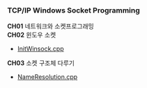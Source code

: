### TCP/IP Windows Socket Programming

**CH01** 네트워크와 소켓프로그래밍<br>
**CH02** 윈도우 소켓 <br>
- [InitWinsock.cpp](https://github.com/waeandway/NetworkProgramming/blob/master/CH02/InitWinsock.cpp) 

**CH03** 소켓 구조체 다루기 <br>
- [NameResolution.cpp](https://github.com/waeandway/NetworkProgramming/blob/master/CH03/NameResolution.cpp)
